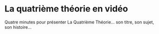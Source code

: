 # La quatrième théorie en vidéo

Quatre minutes pour présenter La Quatrième Théorie… son titre, son sujet, son histoire…<span id="more-31613"></span>

<div class="iframe" id="iframe1"></div>